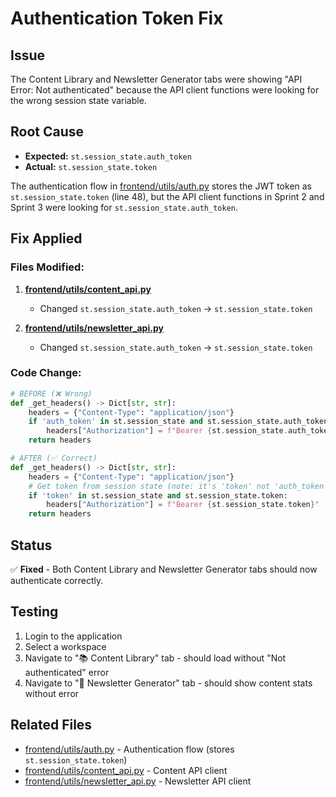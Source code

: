 # Authentication Token Fix

## Issue
The Content Library and Newsletter Generator tabs were showing "API Error: Not authenticated" because the API client functions were looking for the wrong session state variable.

## Root Cause
- **Expected:** `st.session_state.auth_token`
- **Actual:** `st.session_state.token`

The authentication flow in [frontend/utils/auth.py](frontend/utils/auth.py) stores the JWT token as `st.session_state.token` (line 48), but the API client functions in Sprint 2 and Sprint 3 were looking for `st.session_state.auth_token`.

## Fix Applied

### Files Modified:

1. **[frontend/utils/content_api.py](frontend/utils/content_api.py:16-24)**
   - Changed `st.session_state.auth_token` → `st.session_state.token`

2. **[frontend/utils/newsletter_api.py](frontend/utils/newsletter_api.py:17-25)**
   - Changed `st.session_state.auth_token` → `st.session_state.token`

### Code Change:

```python
# BEFORE (❌ Wrong)
def _get_headers() -> Dict[str, str]:
    headers = {"Content-Type": "application/json"}
    if 'auth_token' in st.session_state and st.session_state.auth_token:
        headers["Authorization"] = f"Bearer {st.session_state.auth_token}"
    return headers

# AFTER (✅ Correct)
def _get_headers() -> Dict[str, str]:
    headers = {"Content-Type": "application/json"}
    # Get token from session state (note: it's 'token' not 'auth_token')
    if 'token' in st.session_state and st.session_state.token:
        headers["Authorization"] = f"Bearer {st.session_state.token}"
    return headers
```

## Status
✅ **Fixed** - Both Content Library and Newsletter Generator tabs should now authenticate correctly.

## Testing
1. Login to the application
2. Select a workspace
3. Navigate to "📚 Content Library" tab - should load without "Not authenticated" error
4. Navigate to "📝 Newsletter Generator" tab - should show content stats without error

## Related Files
- [frontend/utils/auth.py](frontend/utils/auth.py) - Authentication flow (stores `st.session_state.token`)
- [frontend/utils/content_api.py](frontend/utils/content_api.py) - Content API client
- [frontend/utils/newsletter_api.py](frontend/utils/newsletter_api.py) - Newsletter API client
